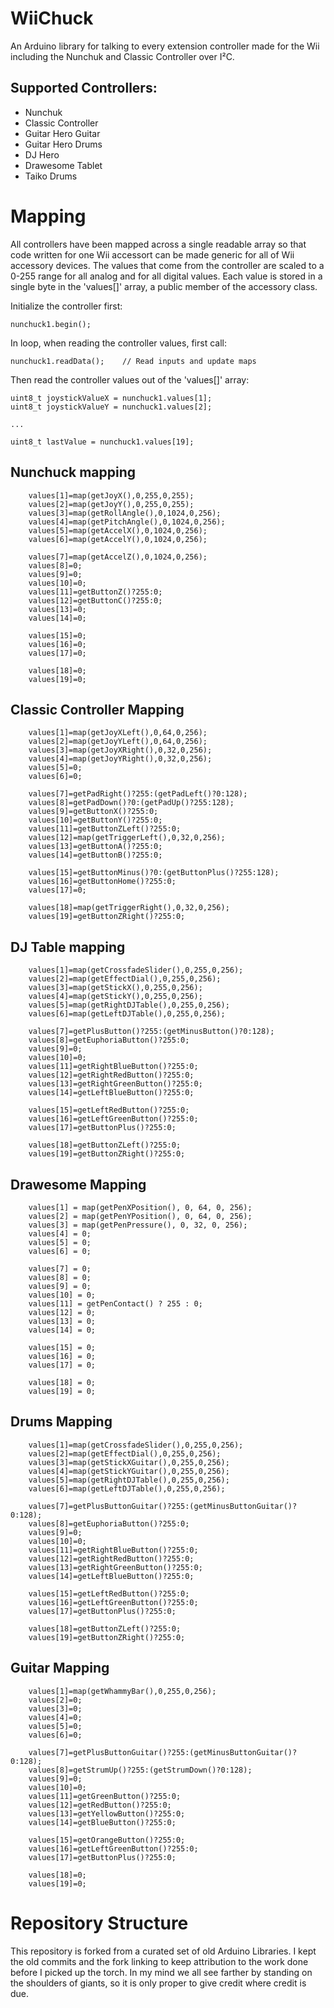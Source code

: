 # WiiChuck
An Arduino library for talking to every extension controller made for the Wii including the Nunchuk and Classic Controller over I²C.

## Supported Controllers:

* Nunchuk
* Classic Controller
* Guitar Hero Guitar
* Guitar Hero Drums
* DJ Hero
* Drawesome Tablet
* Taiko Drums


# Mapping

All controllers have been mapped across a single readable array so that code written for one Wii accessort can be made generic for all of Wii accessory devices. The values that come from the controller are scaled to a 0-255 range for all analog and for all digital values. Each value is stored in a single byte in the 'values[]' array, a public member of the accessory class. 

Initialize the controller first:

```
nunchuck1.begin();
```

In loop, when reading the controller values, first call:

```
nunchuck1.readData();    // Read inputs and update maps
```

Then read the controller values out of the 'values[]' array:

```
uint8_t joystickValueX = nunchuck1.values[1];
uint8_t joystickValueY = nunchuck1.values[2];

...

uint8_t lastValue = nunchuck1.values[19];

```

## Nunchuck mapping

```
	values[1]=map(getJoyX(),0,255,0,255);
	values[2]=map(getJoyY(),0,255,0,255);
	values[3]=map(getRollAngle(),0,1024,0,256);
	values[4]=map(getPitchAngle(),0,1024,0,256);
	values[5]=map(getAccelX(),0,1024,0,256);
	values[6]=map(getAccelY(),0,1024,0,256);

	values[7]=map(getAccelZ(),0,1024,0,256);
	values[8]=0;
	values[9]=0;
	values[10]=0;
	values[11]=getButtonZ()?255:0;
	values[12]=getButtonC()?255:0;
	values[13]=0;
	values[14]=0;

	values[15]=0;
	values[16]=0;
	values[17]=0;

	values[18]=0;
	values[19]=0;
```

## Classic Controller Mapping

```
	values[1]=map(getJoyXLeft(),0,64,0,256);
	values[2]=map(getJoyYLeft(),0,64,0,256);
	values[3]=map(getJoyXRight(),0,32,0,256);
	values[4]=map(getJoyYRight(),0,32,0,256);
	values[5]=0;
	values[6]=0;

	values[7]=getPadRight()?255:(getPadLeft()?0:128);
	values[8]=getPadDown()?0:(getPadUp()?255:128);
	values[9]=getButtonX()?255:0;
	values[10]=getButtonY()?255:0;
	values[11]=getButtonZLeft()?255:0;
	values[12]=map(getTriggerLeft(),0,32,0,256);
	values[13]=getButtonA()?255:0;
	values[14]=getButtonB()?255:0;

	values[15]=getButtonMinus()?0:(getButtonPlus()?255:128);
	values[16]=getButtonHome()?255:0;
	values[17]=0;

	values[18]=map(getTriggerRight(),0,32,0,256);
	values[19]=getButtonZRight()?255:0;
```

## DJ Table mapping

```
	values[1]=map(getCrossfadeSlider(),0,255,0,256);
	values[2]=map(getEffectDial(),0,255,0,256);
	values[3]=map(getStickX(),0,255,0,256);
	values[4]=map(getStickY(),0,255,0,256);
	values[5]=map(getRightDJTable(),0,255,0,256);
	values[6]=map(getLeftDJTable(),0,255,0,256);

	values[7]=getPlusButton()?255:(getMinusButton()?0:128);
	values[8]=getEuphoriaButton()?255:0;
	values[9]=0;
	values[10]=0;
	values[11]=getRightBlueButton()?255:0;
	values[12]=getRightRedButton()?255:0;
	values[13]=getRightGreenButton()?255:0;
	values[14]=getLeftBlueButton()?255:0;

	values[15]=getLeftRedButton()?255:0;
	values[16]=getLeftGreenButton()?255:0;
	values[17]=getButtonPlus()?255:0;

	values[18]=getButtonZLeft()?255:0;
	values[19]=getButtonZRight()?255:0;
```

## Drawesome Mapping

```
	values[1] = map(getPenXPosition(), 0, 64, 0, 256);
	values[2] = map(getPenYPosition(), 0, 64, 0, 256);
	values[3] = map(getPenPressure(), 0, 32, 0, 256);
	values[4] = 0;
	values[5] = 0;
	values[6] = 0;

	values[7] = 0;
	values[8] = 0;
	values[9] = 0;
	values[10] = 0;
	values[11] = getPenContact() ? 255 : 0;
	values[12] = 0;
	values[13] = 0;
	values[14] = 0;

	values[15] = 0;
	values[16] = 0;
	values[17] = 0;

	values[18] = 0;
	values[19] = 0;
```

## Drums Mapping

```
	values[1]=map(getCrossfadeSlider(),0,255,0,256);
	values[2]=map(getEffectDial(),0,255,0,256);
	values[3]=map(getStickXGuitar(),0,255,0,256);
	values[4]=map(getStickYGuitar(),0,255,0,256);
	values[5]=map(getRightDJTable(),0,255,0,256);
	values[6]=map(getLeftDJTable(),0,255,0,256);

	values[7]=getPlusButtonGuitar()?255:(getMinusButtonGuitar()?0:128);
	values[8]=getEuphoriaButton()?255:0;
	values[9]=0;
	values[10]=0;
	values[11]=getRightBlueButton()?255:0;
	values[12]=getRightRedButton()?255:0;
	values[13]=getRightGreenButton()?255:0;
	values[14]=getLeftBlueButton()?255:0;

	values[15]=getLeftRedButton()?255:0;
	values[16]=getLeftGreenButton()?255:0;
	values[17]=getButtonPlus()?255:0;

	values[18]=getButtonZLeft()?255:0;
	values[19]=getButtonZRight()?255:0;
```

## Guitar Mapping

```
	values[1]=map(getWhammyBar(),0,255,0,256);
	values[2]=0;
	values[3]=0;
	values[4]=0;
	values[5]=0;
	values[6]=0;

	values[7]=getPlusButtonGuitar()?255:(getMinusButtonGuitar()?0:128);
	values[8]=getStrumUp()?255:(getStrumDown()?0:128);
	values[9]=0;
	values[10]=0;
	values[11]=getGreenButton()?255:0;
	values[12]=getRedButton()?255:0;
	values[13]=getYellowButton()?255:0;
	values[14]=getBlueButton()?255:0;

	values[15]=getOrangeButton()?255:0;
	values[16]=getLeftGreenButton()?255:0;
	values[17]=getButtonPlus()?255:0;

	values[18]=0;
	values[19]=0;
```



# Repository Structure 
This repository is forked from a curated set of old Arduino Libraries. I kept the old commits and the fork linking to keep attribution to the work done before I picked up the torch. In my mind we all see farther by standing on the shoulders of giants, so it is only proper to give credit where credit is due.



